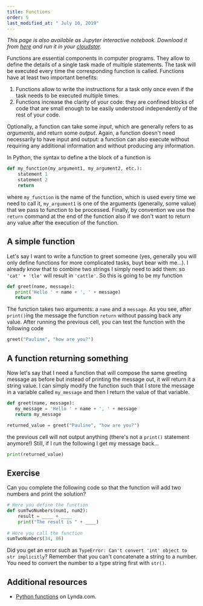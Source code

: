 ```yaml
---
title: Functions
order: 5
last_modified_at: " July 10, 2019"
---
```


*This page is also available as Jupyter interactive notebook. Download it from [here](https://code.research.uts.edu.au/143852/code-as-literacy-jupyter-notebooks/blob/master/understanding-python/python-05-functions.ipynb) and run it in your [cloudstor](/getting-started/jupyter-notebook).* 

Functions are essential components in computer programs. They allow to define the details of a single task made of multiple statements. The task will be executed every time the corresponding function is called. Functions have at least two important benefits:

1. Functions allow to write the instructions for a task only once even if the task needs to be executed multiple times.
2. Functions increase the clarity of your code: they are confined blocks of code that are small enough to be easily understood independently of the rest of your code. 

Optionally, a function can take some *input*, which are generally refers to as *arguments*, and return some *output*. Again, a function doesn't need necessarily to have input and output: a function can also execute without requiring any additional information and without producing any information. 

In Python, the syntax to define a the block of a function is

```python
def my_function(my_argument1, my_argument2, etc.):
    statement 1
    statement 2
    return 
```

where `my_function` is the name of the function, which is used every time we need to call it, `my_argument1` is one of the arguments (generally, some value) that we pass to function to be processed. Finally, by convention we use the `return` command at the end of the function also if we don't want to return any value after the execution of the function.

## A simple function

Let's say I want to write a function to greet someone (yes, generally you will only define functions for more complicated tasks, buyt bear with me...). I already know that to combine two strings I simply need to add them: so `'cat' + 'tle'` will result in `'cattle'`. So this is going to be my function


```python
def greet(name, message):
   print('Hello ' + name + ', ' + message)
   return
```

The function takes two arguments: a `name` and a `message`. As you see, after `print()`ing the message the function `return` without passing back any value. After running the previous cell, you can test the function with the following code


```python
greet("Pauline", "how are you?")
```

## A function returning something

Now let's say that I need a function that will compose the same greeting message as before but instead of printing the message out, it will return it a string value. I can simply modify the function such that I store the message in a variable called `my_message` and then I return the value of that variable.


```python
def greet(name, message):
   my_message = 'Hello ' + name + ', ' + message
   return my_message

returned_value = greet("Pauline", "how are you?")
```

the previous cell will not output anything (there's not a `print()` statement anymore!) Still, if I run the following I get my message back...


```python
print(returned_value)
```

## Exercise

Can you complete the following code so that the function will add two numbers and print the solution?


```python
# Here you define the function
def sumTwoNumbers(num1, num2):
    result = ____ + ____
    print("The result is " + ____)
    
# Here you call the function    
sumTwoNumbers(34, 86)
```

Did you get an error such as `TypeError: Can't convert 'int' object to str implicitly`? Remember that you can't concatenate a string to a number. You need to convert the number to a type string first with `str()`.

## Additional resources

- [Python functions](https://www.lynda.com/Python-tutorials/Python-functions/661773/707224-4.html?org=uts.edu.au) on Lynda.com.
